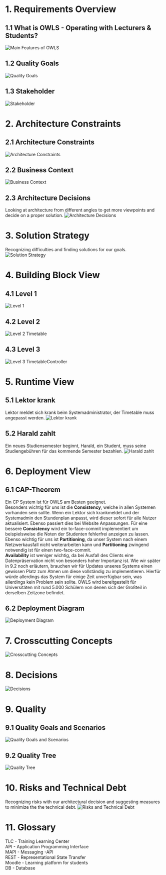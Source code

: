 # 1. Requirements Overview
## 1.1 What is OWLS - Operating with Lecturers & Students?
![Main Features of OWLS](images/main-features.png)
## 1.2 Quality Goals
![Quality Goals](images/quality-goals.png)
## 1.3 Stakeholder
![Stakeholder](images/stakeholder.png)

# 2. Architecture Constraints
## 2.1 Architecture Constraints
![Architecture Constraints](images/architecture_contstraints.png)
## 2.2 Business Context
![Business Context](images/business_context.png)
## 2.3 Architecture Decisions
Looking at architecture from different angles to get more viewpoints and decide on a proper solution.
![Architecture Decisions](images/architecture-decisions.png)

# 3. Solution Strategy
Recognizing difficulties and finding solutions for our goals.
![Solution Strategy](images/solution-strategy.png)

# 4. Building Block View
## 4.1 Level 1
![Level 1](images/Level1.png)
## 4.2 Level 2
![Level 2 Timetable](images/Level2Timetable.png)
## 4.3 Level 3
![Level 3 TimetableController](images/Level3TimetableController.png)

# 5. Runtime View
## 5.1 Lektor krank
Lektor meldet sich krank beim Systemadministrator, der Timetable muss angepasst werden.
![Lektor krank](images/Lektor_krank.png)
## 5.2 Harald zahlt
Ein neues Studiensemester beginnt, Harald, ein Student, muss seine Studiengebühren für das kommende Semester bezahlen.
![Harald zahlt](images/Harald_zahlt.png)

# 6. Deployment View
## 6.1 CAP-Theorem
Ein CP System ist für OWLS am Besten geeignet. <br>
Besonders wichtig für uns ist die <strong>Consistency</strong>, welche in allen Systemen vorhanden sein sollte. Wenn ein Lektor sich krankmeldet und der Systemadmin den Stundenplan anpasst, wird dieser sofort für alle Nutzer aktualisiert. Ebenso passiert dies bei Website Anpassungen. Für eine bessere <strong>Consistency</strong> wird ein to-face-commit implementiert um beispielsweise die Noten der Studenten fehlerfrei anzeigen zu lassen. <br>
Ebenso wichtig für uns ist <strong>Partitioning</strong>, da unser System nach einem Netzwerkausfall nicht weiterarbeiten kann und <strong>Partitioning</strong> zwingend notwendig ist für einen two-face-commit.<br>
<strong>Availability</strong> ist weniger wichtig, da bei Ausfall des Clients eine Datenpräservation nicht von besonders hoher Importanz ist. Wie wir später in 9.2 noch erläutern, brauchen wir für Updates unseres Systems einen gewissen Platz zum Atmen um diese vollständig zu implementieren. Hierfür würde allerdings das System für einige Zeit unverfügbar sein, was allerdings kein Problem sein sollte. OWLS wird bereitgestellt für Universitäten mit rund 5.000 Schülern von denen sich der Großteil in derselben Zeitzone befindet. 
## 6.2 Deployment Diagram
![Deployment Diagram](images/deployment-diagram.png)

# 7. Crosscutting Concepts
![Crosscutting Concepts](images/crosscutting-concepts.png)

# 8. Decisions
![Decisions](images/decisions.png)

# 9. Quality
## 9.1 Quality Goals and Scenarios
![Quality Goals and Scenarios](images/QualityGoalsScenarios.png)
## 9.2 Quality Tree
![Quality Tree](images/QualityTree.png)

# 10. Risks and Technical Debt
Recognizing risks with our architectural decision and suggesting measures to minimize the the technical debt.
![Risks and Technical Debt](images/technical-debt.png)

# 11. Glossary
TLC - Training Learning Center<br>
API - Application Programming Interface<br>
MAPI - Messaging -API<br>
REST - Representational State Transfer<br>
Moodle - Learning platform for students<br>
DB - Database

